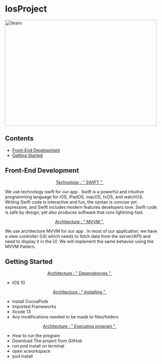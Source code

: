 # IosProject 

<img width="500" height="350" src="Bureau/logo.png" alt="Ilearn">


## Contents


- [Front-End Development](#front-end-development)
- [Getting Started](#Getting-Started)




## Front-End Development


<p align="center"> <a href="SWIFT.md">Technology : " SWIFT " </a>&nbsp;&nbsp;&nbsp; </p>


We use technology swift for our app . Swift is a powerful and intuitive programming language for iOS, iPadOS, macOS, tvOS, and watchOS. Writing Swift code is interactive and fun, the syntax is concise yet expressive, and Swift includes modern features developers love. Swift code is safe by design, yet also produces software that runs lightning-fast.

<p align="center"> <a href="MVVM.md">Architecture : " MVVM " </a>&nbsp;&nbsp;&nbsp; </p>

We use architecture MVVM for our app . In most of our application, we have a view controller (UI) which needs to fetch data from the server(API) and need to display it in the UI. We will implement the same behavior using the MVVM Pattern.

## Getting Started

<p align="center"> <a href="MVVM.md">Architecture : " Dependencies " </a>&nbsp;&nbsp;&nbsp; </p>

- IOS 10

<p align="center"> <a href="MVVM.md">Architecture : " Installing " </a>&nbsp;&nbsp;&nbsp; </p>

- Install CocoaPods
- Imported Frameworks 
- Xcode 13
- Any modifications needed to be made to files/folders

<p align="center"> <a href="MVVM.md">Architecture : " Executing program " </a>&nbsp;&nbsp;&nbsp; </p>

- How to run the program
- Download The project from GitHub
- run pod install on terminal
- open xcworkspace
- pod install




